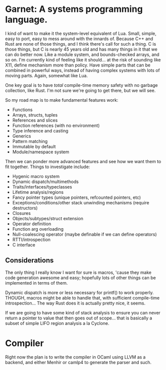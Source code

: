 # Garnet: A systems programming language.

I kind of want to make it the system-level equivalent of Lua.  Small,
simple, easy to port, easy to mess around with the innards of.
Because C++ and Rust are none of those things, and I think there's
call for such a thing.  C is those things, but C is nearly 45 years
old and has many things in it that we can do better now.  Like a
module system, and bounds-checked arrays, and so on.  I'm currently
kind of feeling like it should... at the risk of sounding like X11,
define mechanism more than policy.  Have simple parts that can be
combined in powerful ways, instead of having complex systems
with lots of moving parts.  Again, somewhat like Lua.

One key goal is to have *total* compile-time memory safety with no
garbage collection, like Rust.  I'm not sure we're going to get there,
but we will see.

So my road map is to make fundamental features work:

* Functions
* Arrays, structs, tuples
* References and slices
* Function references (with no environment)
* Type inference and casting
* Generics
* Pattern matching
* Immutable by default
* Module/namespace system

Then we can ponder more advanced features and see how we want them to
fit together.  Things to investigate include:

* Hygenic macro system
* Dynamic dispatch/multimethods
* Traits/interfaces/typeclasses
* Lifetime analysis/regions
* Fancy pointer types (unique pointers, refcounted pointers, etc)
* Exceptions/conditions/other stack unwinding mechanisms (require
  destructors)
* Closures
* Objects/subtypes/struct extension
* Operator definition
* Function arg overloading
* Null-coalescing operator (maybe definable if we can define
operators)
* RTTI/introspection
* C interface

## Considerations

The only thing I really know I want for sure is macros, 'cause they
make code generation awesome and easy; hopefully lots
of other things can be implemented in terms of them.

Dynamic dispatch is more or less necessary for printf() to work
properly.  THOUGH, macros might be able to handle that, with
sufficient compile-time introspection...  The way Rust does it is
actually pretty nice, it seems.

If we are going to have some kind of stack analysis to ensure you can
never return a pointer to value that then goes out of scope...  that
is basically a subset of simple LIFO region analysis a la Cyclone.

# Compiler

Right now the plan is to write the compiler in OCaml using LLVM as a
backend, and either Menhir or camlp4 to generate the parser and such.  
